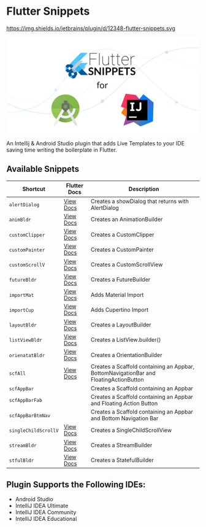 # Flutter Snippets

https://img.shields.io/jetbrains/plugin/d/12348-flutter-snippets.svg

![](images/flutter_snippets.png)

An Intellij & Android Studio plugin that adds Live Templates to your IDE saving time writing the boilerplate in Flutter.


## Available Snippets
| Shortcut| Flutter Docs| Description|
| ---------- | ------------------------ | -------------- |
|`alertDialog`|[View Docs](https://docs.flutter.io/flutter/widgets/AlertDialog-class.html)|Creates a showDialog that returns with AlertDialog|
|`animBldr`|[View Docs](https://docs.flutter.io/flutter/widgets/AnimationBuilder-class.html)|Creates an AnimationBuilder|
|`customClipper`|[View Docs](https://api.flutter.dev/flutter/rendering/CustomClipper-class.html)|Creates a CustomClipper|
|`customPainter`|[View Docs](https://api.flutter.dev/flutter/rendering/CustomPainter-class.html)|Creates a CustomPainter|
|`customScrollV`|[View Docs](https://api.flutter.dev/flutter/widgets/CustomScrollView-class.html)|Creates a CustomScrollView|
|`futureBldr`|[View Docs](https://docs.flutter.io/flutter/widgets/FutureBuilder-class.html)|Creates a FutureBuilder|
|`importMat`|[View Docs](https://api.flutter.dev/flutter/material/material-library.html)|Adds Material Import|
|`importCup`|[View Docs](https://api.flutter.dev/flutter/cupertino/cupertino-library.html)|Adds Cupertino Import|
|`layoutBldr`|[View Docs](https://api.flutter.dev/flutter/widgets/LayoutBuilder-class.html)|Creates a LayoutBuilder|
|`listViewBldr`|[View Docs](https://docs.flutter.io/flutter/widgets/ListView.builder.html)|Creates a ListView.builder()|
|`orienatatBldr`|[View Docs](https://api.flutter.dev/flutter/widgets/OrientationBuilder-class.html)|Creates a OrientationBuilder|
|`scfAll`|[View Docs](https://docs.flutter.io/flutter/material/Scaffold-class.html)|Creates a Scaffold containing an Appbar, BottomNavigationBar and FloatingActionButton|
|`scfAppBar`| |Creates a Scaffold containing an Appbar|
|`scfAppBarFab`| |Creates a Scaffold containing an Appbar and Floating Action Button|
|`scfAppBarBtmNav`| |Creates a Scaffold containing an Appbar and Bottom Navigation Bar|
|`singleChildScrollV`|[View Docs](https://api.flutter.dev/flutter/widgets/SingleChildScrollView-class.html)|Creates a SingleChildScrollView|
|`streamBldr`|[View Docs](https://docs.flutter.io/flutter/widgets/StreamBuilder-class.html)|Creates a StreamBuilder|
|`stfulBldr`|[View Docs](https://api.flutter.dev/flutter/widgets/StatefulBuilder/StatefulBuilder.html)|Creates a StatefulBuilder|

## Plugin Supports the Following IDEs:
* Android Studio
* IntelliJ IDEA Ultimate
* IntelliJ IDEA Community
* IntelliJ IDEA Educational

